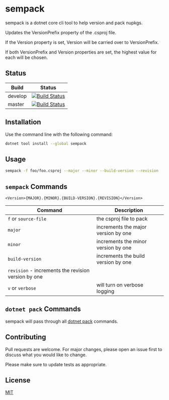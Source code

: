 # sempack

sempack is a dotnet core cli tool to help version and pack nupkgs.

Updates the VersionPrefix property of the .csproj file.

If the Version property is set, Version will be carried over to VersionPrefix.

If both VersionPrefix and Version properties are set, the highest value for each will be chosen.

## Status

 Build  |  Status
 -------|--------
develop | [![Build Status](https://travis-ci.com/mdetweil/sempack.svg?branch=develop)](https://travis-ci.com/mdetweil/sempack)
 master | [![Build Status](https://travis-ci.com/mdetweil/sempack.svg?branch=master)](https://travis-ci.com/mdetweil/sempack)
## Installation

Use the command line with the following command:

```bash
dotnet tool install --global sempack
```

## Usage

```bash
sempack -f foo/foo.csproj --major --minor --build-version --revision
```
## `sempack` Commands

`<Version>{MAJOR}.{MINOR}.{BUILD-VERSION}.{REVISION}</Version>` 

| Command | Description |
| --- | --- |
| `f` or `source-file` | the csproj file to pack |
| `major` | increments the major version by one |
| `minor` | increments the minor version by one |
| `build-version` | increments the build version by one |
| `revision` - increments the revision version by one |
| `v` or `verbose` | will turn on verbose logging |


## `dotnet pack` Commands

sempack will pass through all [dotnet pack](https://docs.microsoft.com/en-us/dotnet/core/tools/dotnet-pack?tabs=netcore2x) commands.

## Contributing
Pull requests are welcome. For major changes, please open an issue first to discuss what you would like to change.

Please make sure to update tests as appropriate.

## License
[MIT](https://choosealicense.com/licenses/mit/)
